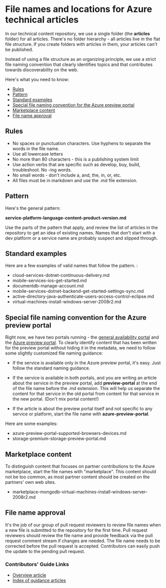 <properties title="" pageTitle="File names and locations for Azure technical articles" description="Explains the file structure for articles and the naming conventions you should follow when you create a new article." metaKeywords="" services="" solutions="" documentationCenter="" authors="tysonn" videoId="" scriptId="" manager="required" />

<tags ms.service="contributor-guide" ms.devlang="" ms.topic="article" ms.tgt_pltfrm="" ms.workload="" ms.date="12/16/2014" ms.author="tysonn" />

# File names and locations for Azure technical articles
In our technical content repository, we use a single folder (the **articles** folder) for all articles. There's no folder hierarchy - all articles live in the flat file structure. If you create folders with articles in them, your articles can't be published.

Instead of using a file structure as an organizing principle, we use a strict file naming convention that clearly identifies topics and that contributes towards discoverability on the web.

Here's what you need to know:

* [Rules](#rules.md)
* [Pattern](#pattern.md)
* [Standard examples](#standard-examples.md)
* [Special file naming convention for the Azure preview portal](#special-file-naming-convention-for-the-azure-preview-portal.md)
* [Marketplace content](#marketplace-content.md)
* [File name approval](#file-name-approval.md)

## Rules
* No spaces or punctuation characters. Use hyphens to separate the words in the file name.
* Use all lowercase letters
* No more than 80 characters - this is a publishing system limit
* Use action verbs that are specific such as develop, buy, build, troubleshoot. No -ing words.
* No small words - don't include a, and, the, in, or, etc.
* All files must be in markdown and use the .md file extension.

## Pattern
Here's the general pattern:

 **service-platform-language-content-product-version.md**

Use the parts of the pattern that apply, and review the list of articles in the repository to get an idea of existing names. Names that don't start with a dev platform or a service name are probably suspect and slipped through.

## Standard examples
Here are a few examples of valid names that follow the pattern. :

* cloud-services-dotnet-continuous-delivery.md
* mobile-services-ios-get-started.md
* documentdb-manage-account.md
* mobile-services-dotnet-backend-get-started-settings-sync.md
* active-directory-java-authenticate-users-access-control-eclipse.md
* virtual-machines-install-windows-server-2008r2.md

## Special file naming convention for the Azure preview portal
Right now, we have two portals running - the [general availability portal](https://manage.windowsazure.com) and the [Azure preview portal](https://portal.azure.com). To clearly identify content that has been written for the preview portal without hiding it in the metadata, we need to follow some slightly customized file naming guidance:

* If the service is available only in the Azure preview portal, it's easy. Just follow the standard naming guidance.

* If the service is available in both portals, and you are writing an article about the service in the preview portal, add **preview-portal** at the end of the file name before the .md extension. This will help us separate the content for that service in the old portal from content for that service in the new portal. (Don't mix portal content!)

* If the article is about the preview portal itself and not specific to any service or platform, start the file name with **azure-preview-portal**.


Here are some examples:

* azure-preview-portal-supported-browsers-devices.md
* storage-premium-storage-preview-portal.md

## Marketplace content
To distinguish content that focuses on partner contributions to the Azure marketplace, start the file names with "marketplace". This content should not be too common, as most partner content should be created on the partners' own web sites.

* marketplace-mongodb-virtual-machines-install-windows-server-2008r2.md

## File name approval
It's the job of our group of pull request reviewers to review file names when a new file is submitted to the repository for the first time. Pull request reviewers should review the file name and provide feedback via the pull request comment stream if changes are needed. The file name needs to be corrected before the pull request is accepted. Contributors can easily push the update to the pending pull request.

### Contributors' Guide Links
* [Overview article](./../README.md)
* [Index of guidance articles](./contributor-guide-index.md)

<!--Anchors-->

[Rules]: #rules
[Pattern]: #pattern
[Standard examples]: #standard-examples
[Special file naming convention for the Azure preview portal]: #special-file-naming-convention-for-the-azure-preview-portal
[Marketplace content]: #marketplace-content
[File name approval]: #file-name-approval
